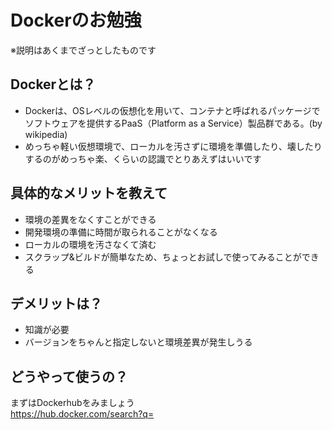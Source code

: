 # Dockerのお勉強

※説明はあくまでざっとしたものです

## Dockerとは？
- Dockerは、OSレベルの仮想化を用いて、コンテナと呼ばれるパッケージでソフトウェアを提供するPaaS（Platform as a Service）製品群である。(by wikipedia)
- めっちゃ軽い仮想環境で、ローカルを汚さずに環境を準備したり、壊したりするのがめっちゃ楽、くらいの認識でとりあえずはいいです

## 具体的なメリットを教えて
- 環境の差異をなくすことができる
- 開発環境の準備に時間が取られることがなくなる
- ローカルの環境を汚さなくて済む
- スクラップ&ビルドが簡単なため、ちょっとお試しで使ってみることができる

## デメリットは？
- 知識が必要
- バージョンをちゃんと指定しないと環境差異が発生しうる

## どうやって使うの？
まずはDockerhubをみましょう  
https://hub.docker.com/search?q=

